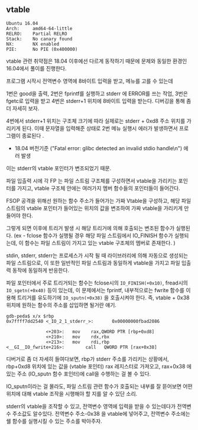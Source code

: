 vtable 
-------

```
Ubuntu 16.04
Arch:     amd64-64-little
RELRO:    Partial RELRO
Stack:    No canary found
NX:       NX enabled
PIE:      No PIE (0x400000)
```

vtable 관련 취약점은 18.04 이후에선 다르게 동작하기 때문에 
문제와 동일한 환경인 16.04에서 풀이를 진행한다. 

프로그램 시작시 전역변수 영역에 8바이트 입력을 받고, 메뉴를 고를 수 있는데 

1번은 good을 출력, 
2번은 fprintf를 실행하고 stderr 에 ERROR를 쓰는 작업, 
3번은 fgetc로 입력을 받고
4번은 stderr+1 위치에 8바이트 입력을 받는다. 
디버깅을 통해 좀 더 자세히 보자. 

4번에서 stderr+1 위치는 구조체 크기에 따라 실제로는 stderr + 0xd8 주소 위치를 가리키게 된다. 
이때 문자열을 입력해준 상태로 2번 메뉴 실행시 에러가 발생하면서 프로그램이 종료된다 .

* 18.04 버전기준 ("Fatal error: glibc detected an invalid stdio handle\n") 에러 발생 

이는 stderr의 vtable 포인터가 변조되었기 때문. 

파일 입출력 시에 각 FP 는 파일 스트림 구조체를 구성하면서 vtable을 가리키는 포인터를 가지고, 
vtable 구조체 안에는 여러가지 멤버 함수들의 포인터들이 들어간다. 

FSOP 공격을 위해선 원하는 함수 주소가 들어가는 가짜 Vtable을 구성하고, 
해당 파일 스트림의 vtable 포인터가 들어있는 위치의 값을 변조하여 
가짜 vtable을 가리키게 만들어야 한다. 

그렇게 되면 이후에 트리거 발생 시 해당 트리거에 의해 호출되는 변조된 함수가 실행된다.
(ex - fclose 함수가 실행될 경우 해당 파일 스트림에서 IO_FINISH 함수가 실행되는데, 
이 함수는 파일 스트림이 가지고 있는 vtable 구조체의 멤버로 존재한다. )

stdin, stderr, stderr는 프로세스가 시작 될 때 라이브러리에 의해 자동으로 생성되는 파일 스트림으로,
이 또한 일반적인 파일 스트림과 동일하게 vtable을 가지고 파일 입출력 동작에 동일하게 반응한다.

파일 포인터에서 주로 트리거되는 함수는 fclose시의 ```IO_FINISH(+0x10)```, 
fread시의 ```IO_sgetn(+0x40)``` 등이 있는데, 
이 문제에서는 fprintf, 내부적으로는 fwrite 함수를 이용해 트리거를 유도하기에 ```IO_sputn(+0x38)``` 을 호출시켜야 한다. 
즉, vtable + 0x38 위치에 원하는 함수의 주소를 삽입하면 될거란 얘기. 

```
gdb-peda$ x/x $rbp
0x7ffff7dd2540 <_IO_2_1_stderr_>:       0x00000000fbad2086

			   <+203>:   mov    rax,QWORD PTR [rbp+0xd8]
			   <+210>:   mov    rdx,rbx
			   <+213>:   mov    rdi,rbp
<__GI__IO_fwrite+216>:        call   QWORD PTR [rax+0x38]
```
디버거로 좀 더 자세히 들여다보면, rbp가 stderr 주소를 가리키는 상황에서, 
rbp+0xd8 위치에 있는 값을 (vtable 포인터) rax 레지스터로 가져오고,
rax+0x38 에 있는 주소 (IO_sputn 함수 포인터)에 call을 수행하는 걸 볼 수 있다. 

IO_sputn이라는 걸 몰라도, 파일 스트림 관련 함수가 호출되는 내부를 잘 뜯어보면 
어떤 위치에 대해 vtable 조작을 시행해야 할 지를 알 수 있단 소리. 

stderr의 vtable을 조작할 수 있고, 전역변수 영역에 입력을 받을 수 있는데다가 
전역변수 주소값도 알수있다. 전역변수 주소-0x38 을 vtable에 넣어주고, 
전역변수 주소에는 쉘 함수를 실행시킬 수 있는 주소를 박아주자.  





